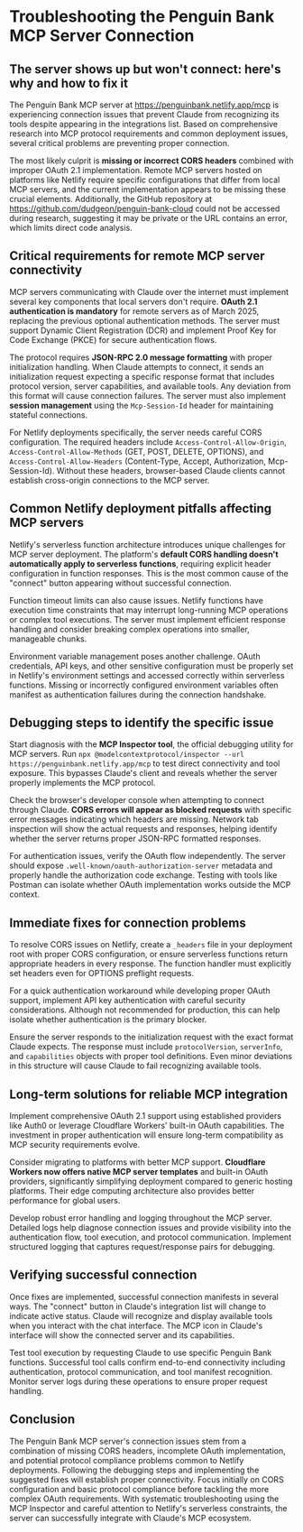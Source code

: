 # Troubleshooting the Penguin Bank MCP Server Connection

## The server shows up but won't connect: here's why and how to fix it

The Penguin Bank MCP server at https://penguinbank.netlify.app/mcp is experiencing connection issues that prevent Claude from recognizing its tools despite appearing in the integrations list. Based on comprehensive research into MCP protocol requirements and common deployment issues, several critical problems are preventing proper connection.

The most likely culprit is **missing or incorrect CORS headers** combined with improper OAuth 2.1 implementation. Remote MCP servers hosted on platforms like Netlify require specific configurations that differ from local MCP servers, and the current implementation appears to be missing these crucial elements. Additionally, the GitHub repository at https://github.com/dudgeon/penguin-bank-cloud could not be accessed during research, suggesting it may be private or the URL contains an error, which limits direct code analysis.

## Critical requirements for remote MCP server connectivity

MCP servers communicating with Claude over the internet must implement several key components that local servers don't require. **OAuth 2.1 authentication is mandatory** for remote servers as of March 2025, replacing the previous optional authentication methods. The server must support Dynamic Client Registration (DCR) and implement Proof Key for Code Exchange (PKCE) for secure authentication flows.

The protocol requires **JSON-RPC 2.0 message formatting** with proper initialization handling. When Claude attempts to connect, it sends an initialization request expecting a specific response format that includes protocol version, server capabilities, and available tools. Any deviation from this format will cause connection failures. The server must also implement **session management** using the `Mcp-Session-Id` header for maintaining stateful connections.

For Netlify deployments specifically, the server needs careful CORS configuration. The required headers include `Access-Control-Allow-Origin`, `Access-Control-Allow-Methods` (GET, POST, DELETE, OPTIONS), and `Access-Control-Allow-Headers` (Content-Type, Accept, Authorization, Mcp-Session-Id). Without these headers, browser-based Claude clients cannot establish cross-origin connections to the MCP server.

## Common Netlify deployment pitfalls affecting MCP servers

Netlify's serverless function architecture introduces unique challenges for MCP server deployment. The platform's **default CORS handling doesn't automatically apply to serverless functions**, requiring explicit header configuration in function responses. This is the most common cause of the "connect" button appearing without successful connection.

Function timeout limits can also cause issues. Netlify functions have execution time constraints that may interrupt long-running MCP operations or complex tool executions. The server must implement efficient response handling and consider breaking complex operations into smaller, manageable chunks.

Environment variable management poses another challenge. OAuth credentials, API keys, and other sensitive configuration must be properly set in Netlify's environment settings and accessed correctly within serverless functions. Missing or incorrectly configured environment variables often manifest as authentication failures during the connection handshake.

## Debugging steps to identify the specific issue

Start diagnosis with the **MCP Inspector tool**, the official debugging utility for MCP servers. Run `npx @modelcontextprotocol/inspector --url https://penguinbank.netlify.app/mcp` to test direct connectivity and tool exposure. This bypasses Claude's client and reveals whether the server properly implements the MCP protocol.

Check the browser's developer console when attempting to connect through Claude. **CORS errors will appear as blocked requests** with specific error messages indicating which headers are missing. Network tab inspection will show the actual requests and responses, helping identify whether the server returns proper JSON-RPC formatted responses.

For authentication issues, verify the OAuth flow independently. The server should expose `.well-known/oauth-authorization-server` metadata and properly handle the authorization code exchange. Testing with tools like Postman can isolate whether OAuth implementation works outside the MCP context.

## Immediate fixes for connection problems

To resolve CORS issues on Netlify, create a `_headers` file in your deployment root with proper CORS configuration, or ensure serverless functions return appropriate headers in every response. The function handler must explicitly set headers even for OPTIONS preflight requests.

For a quick authentication workaround while developing proper OAuth support, implement API key authentication with careful security considerations. Although not recommended for production, this can help isolate whether authentication is the primary blocker.

Ensure the server responds to the initialization request with the exact format Claude expects. The response must include `protocolVersion`, `serverInfo`, and `capabilities` objects with proper tool definitions. Even minor deviations in this structure will cause Claude to fail recognizing available tools.

## Long-term solutions for reliable MCP integration

Implement comprehensive OAuth 2.1 support using established providers like Auth0 or leverage Cloudflare Workers' built-in OAuth capabilities. The investment in proper authentication will ensure long-term compatibility as MCP security requirements evolve.

Consider migrating to platforms with better MCP support. **Cloudflare Workers now offers native MCP server templates** and built-in OAuth providers, significantly simplifying deployment compared to generic hosting platforms. Their edge computing architecture also provides better performance for global users.

Develop robust error handling and logging throughout the MCP server. Detailed logs help diagnose connection issues and provide visibility into the authentication flow, tool execution, and protocol communication. Implement structured logging that captures request/response pairs for debugging.

## Verifying successful connection

Once fixes are implemented, successful connection manifests in several ways. The "connect" button in Claude's integration list will change to indicate active status. Claude will recognize and display available tools when you interact with the chat interface. The MCP icon in Claude's interface will show the connected server and its capabilities.

Test tool execution by requesting Claude to use specific Penguin Bank functions. Successful tool calls confirm end-to-end connectivity including authentication, protocol communication, and tool manifest recognition. Monitor server logs during these operations to ensure proper request handling.

## Conclusion

The Penguin Bank MCP server's connection issues stem from a combination of missing CORS headers, incomplete OAuth implementation, and potential protocol compliance problems common to Netlify deployments. Following the debugging steps and implementing the suggested fixes will establish proper connectivity. Focus initially on CORS configuration and basic protocol compliance before tackling the more complex OAuth requirements. With systematic troubleshooting using the MCP Inspector and careful attention to Netlify's serverless constraints, the server can successfully integrate with Claude's MCP ecosystem.
